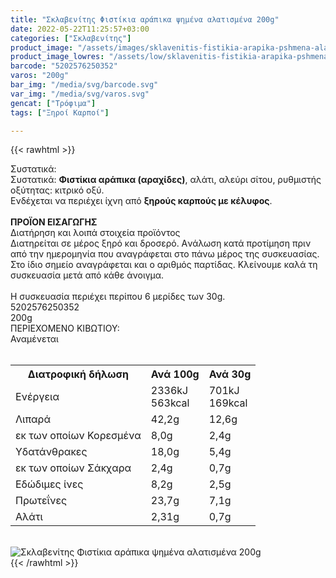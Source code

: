 ```yaml
---
title: "Σκλαβενίτης Φιστίκια αράπικα ψημένα αλατισμένα 200g"
date: 2022-05-22T11:25:57+03:00
categories: ["Σκλαβενίτης"]
product_image: "/assets/images/sklavenitis-fistikia-arapika-pshmena-alatismena-200g.jpg"
product_image_lowres: "/assets/low/sklavenitis-fistikia-arapika-pshmena-alatismena-200g.jpg"
barcode: "5202576250352"
varos: "200g"
bar_img: "/media/svg/barcode.svg"
var_img: "/media/svg/varos.svg"
gencat: ["Τρόφιμα"]
tags: ["Ξηροί Καρποί"]

---
```

{{< rawhtml >}}

<div class="sload491"><div class="product"><div id="sistatika">Συστατικά:</div><div class="alltext">Συστατικά: <b>Φιστίκια αράπικα (αραχίδες)</b>, αλάτι, αλεύρι σίτου, ρυθμιστής οξύτητας: κιτρικό οξύ.<br>Ενδέχεται να περιέχει ίχνη από <b>ξηρούς καρπούς με κέλυφος</b>.<br><br><b>ΠΡΟΪΟΝ ΕΙΣΑΓΩΓΗΣ</b></div><div id="loipa">Διατήρηση και λοιπά στοιχεία προϊόντος</div><div class="alltext">Διατηρείται σε μέρος ξηρό και δροσερό. Aνάλωση κατά προτίμηση πριν από την ημερομηνία που αναγράφεται στο πάνω μέρος της συσκευασίας. Στο ίδιο σημείο αναγράφεται και ο αριθμός παρτίδας. Κλείνουμε καλά τη συσκευασία μετά από κάθε άνοιγμα.<br><br>Η συσκευασία περιέχει περίπου 6 μερίδες των 30g.</div><div id="barcode"><div id="barimage1"></div><span id="bartext">5202576250352</span></div><div id="varos"><div id="varosimage1"></div><span id="varostext">200g</span></div><div id="kivotio">ΠΕΡΙΕΧΟΜΕΝΟ ΚΙΒΩΤΙΟΥ:<br>Αναμένεται</div><br><div class="tabout"><table id="diatable"><tbody><tr><th>Διατροφική δήλωση</th><th>Ανά 100g</th><th>Ανά 30g</th></tr><tr><td class="texr2">Ενέργεια</td><td class="texr">2336kJ<br>563kcal</td><td class="texr">701kJ<br>169kcal</td></tr><tr><td class="texr2">Λιπαρά</td><td class="texr">42,2g</td><td class="texr">12,6g</td></tr><tr><td class="gray">εκ των οποίων Κορεσµένα</td><td class="gray2">8,0g</td><td class="gray2">2,4g</td></tr><tr><td class="texr2">Yδατάνθρακες</td><td class="texr">18,0g</td><td class="texr">5,4g</td></tr><tr><td class="gray">εκ των οποίων Σάκχαρα</td><td class="gray2">2,4g</td><td class="gray2">0,7g</td></tr><tr><td class="texr2">Eδώδιμες ίνες</td><td class="texr">8,2g</td><td class="texr">2,5g</td></tr><tr><td class="texr2">Πρωτεΐνες</td><td class="texr">23,7g</td><td class="texr">7,1g</td></tr><tr><td class="texr2">Αλάτι</td><td class="texr">2,31g</td><td class="texr">0,7g</td></tr></tbody></table></div><br><div class="pimg"><img alt="Σκλαβενίτης Φιστίκια αράπικα ψημένα αλατισμένα 200g" title="Σκλαβενίτης Φιστίκια αράπικα ψημένα αλατισμένα 200g" src="/assets/images/sklavenitis-fistikia-arapika-pshmena-alatismena-200g.jpg"></div></div></div>
{{< /rawhtml >}}


